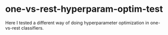 # one-vs-rest-hyperparam-optim-test
Here I tested a different way of doing hyperparameter optimization in one-vs-rest classifiers. 
